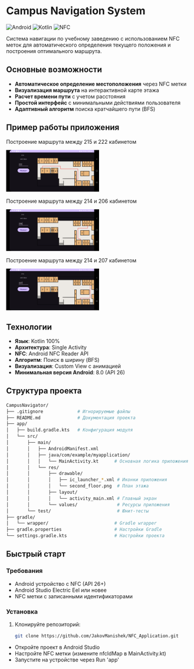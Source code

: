 # Campus Navigation System

![Android](https://img.shields.io/badge/Android-3DDC84?style=for-the-badge&logo=android&logoColor=white)
![Kotlin](https://img.shields.io/badge/Kotlin-7F52FF?style=for-the-badge&logo=kotlin&logoColor=white)
![NFC](https://img.shields.io/badge/NFC-002E5B?style=for-the-badge&logo=nfc&logoColor=white)

Система навигации по учебному заведению с использованием NFC меток для автоматического определения текущего положения и построения оптимального маршрута.

## Основные возможности

- **Автоматическое определение местоположения** через NFC метки
- **Визуализация маршрута** на интерактивной карте этажа
- **Расчет времени пути** с учетом расстояния
- **Простой интерфейс** с минимальными действиями пользователя
- **Адаптивный алгоритм** поиска кратчайшего пути (BFS)

## Пример работы приложения

Построение маршрута между 215 и 222 кабинетом

<img src="screenshots/Screenshot_1.jpg" width="50%"/>


Построение маршрута между 214 и 206 кабинетом


<img src="screenshots/Screenshot_2.jpg" width="50%"/>

Построение маршрута между 214 и 207 кабинетом

<img src="screenshots/Screenshot_3.jpg" width="50%"/>


## Технологии

- **Язык**: Kotlin 100%
- **Архитектура**: Single Activity
- **NFC**: Android NFC Reader API
- **Алгоритм**: Поиск в ширину (BFS)
- **Визуализация**: Custom View с анимацией
- **Минимальная версия Android**: 8.0 (API 26)

## Структура проекта

```bash
CampusNavigator/
├── .gitignore             # Игнорируемые файлы
├── README.md              # Документация проекта
├── app/
│   ├── build.gradle.kts   # Конфигурация модуля
│   └── src/
│       ├── main/
│       │   ├── AndroidManifest.xml
│       │   ├── java/com/example/myapplication/
│       │   │   └── MainActivity.kt      # Основная логика приложения
│       │   └── res/
│       │       ├── drawable/
│       │       │   ├── ic_launcher_*.xml # Иконки приложения
│       │       │   └── second_floor.png  # План этажа
│       │       ├── layout/
│       │       │   └── activity_main.xml # Главный экран
│       │       └── values/               # Ресурсы приложения
│       └── test/                         # Юнит-тесты
├── gradle/
│   └── wrapper/                         # Gradle wrapper
├── gradle.properties                    # Настройки Gradle
└── settings.gradle.kts                  # Настройки проекта
```

## Быстрый старт

### Требования
- Android устройство с NFC (API 26+)
- Android Studio Electric Eel или новее
- NFC метки с записанными идентификаторами

### Установка
1. Клонируйте репозиторий:
   ```bash
   git clone https://github.com/JakovManishek/NFC_Application.git

- Откройте проект в Android Studio
- Настройте NFC метки (измените nfcIdMap в MainActivity.kt)
- Запустите на устройстве через Run 'app'
